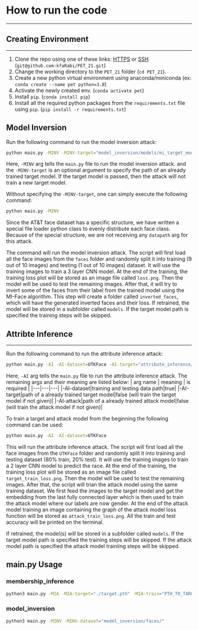 # How to run the code
----

## Creating Environment
---
1. Clone the repo using one of these links: [HTTPS](https://github.com/kfaRabi/PET_21.git) or [SSH](git@github.com:kfaRabi/PET_21.git) (`git@github.com:kfaRabi/PET_21.git`)
2. Change the working directory to the `PET_21` folder (`cd PET_21`).
3. Create a new python virtual environment using anaconda/miniconda (ex: `conda create --name pet python=3.8`)
4. Activate the newly created env. (`conda activate pet`)
5. Install `pip`. (`conda install pip`)
6. Install all the required python packages from the `requirements.txt` file using `pip`. (`pip install -r requirements.txt`)

## Model Inversion
Run the following command to run the model inversion attack:
```sh
python main.py -MINV -MINV-target="model_inversion/models/mi_target_model.pt"
```
Here, `-MINV` arg tells the `main.py` file to run the model inversion attack. and the `-MINV-target` is an optional argument to specify the path of an already trained target model. If the target model is passed, then the attack will not train a new target model.

Without specifying the `-MINV-target`, one can simply execute the following command:
```sh
python main.py -MINV
```

Since the AT&T face dataset has a specific structure, we have written a special file loader python class to evenly distribute each face class. Because of the special structure, we are not receiving any `datapath` arg for this attack.


The command will run the model inversion attack. The script will first load all the face images from the `faces` folder and randomly split it into training (9 out of 10 images) and testing (1 out of 10 images) dataset. It will use the training images to train a 3 layer CNN model. At the end of the training, the training loss plot will be stored as an image file called `loss.png`. Then the model will be used to test the remaining images. After that, it will try to invert some of the faces from their label from the trained model using the MI-Face algorithm. This step will create a folder called `inverted_faces`, which will have the generated inverted faces and their loss. If retrained, the model will be stored in a subfolder called `models`. If the target model path is specified the training steps will be skipped.

## Attribte Inference
---
Run the following command to run the attribute inference attack:
```sh
python main.py -AI -AI-dataset=UTKFace -AI-target="attribute_inference/models/ai_target_model.pt" -AI-attack="attribute_inference/models/ai_attack_model.pt"
```

Here, `-AI` arg tells the `main.py` file to run the attribute inference attack. The remaining args and their meaning are listed below:
| arg name | meaning | is required |
|---|---|---|
|-AI-dataset|training and testing data path|true|
|-AI-target|path of a already trained target model|false (will train the target model if not given)|
|-AI-attack|path of a already trained attack model|false (will train the attack model if not given)|

To train a target and attack model from the beginning the following command can be used:
```sh
python main.py -AI -AI-dataset=UTKFace
```

This will run the attribute inference attack. The script will first load all the face images from the `UTKFace` folder and randomly split it into training and testing dataset (80% train, 20% test). It will use the training images to train a 2 layer CNN model to predict the race. At the end of the training, the training loss plot will be stored as an image file called `target_train_loss.png`. Then the model will be used to test the remaining images. After that, the script will trian the attack model using the same training dataset. We first feed the images to the target model and get the embedding from the last fully connected layer which is then used to train the attack model where our labels are now gender. At the end of the attack model training an image containing the graph of the attack model loss function will be stored as `attack_train_loss.png`. All the train and test accuracy will be printed on the terminal.

If retrained, the model(s) will be stored in a subfolder called `models`. If the target model path is specified the training steps will be skipped. If the attack model path is specified the attack model trainiing steps will be skipped.


## main.py Usage

### membership_inference
```sh
python3 main.py -MIA -MIA-target="./target.pth" -MIA-train="PTH_TO_TARGET_TRAIN" -MIA-test="PTH_TO_TARGET_TEST" -MIA-s-train="PTH_TO_SHADOW_TRAIN" -MIA-s-test="PTH_TO_SHADOW_TEST"
```

### model_inversion
```sh
python3 main.py -MINV -MINV-dataset="model_inversion/faces/"
```
